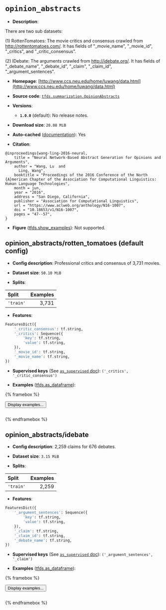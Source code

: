 <div itemscope itemtype="http://schema.org/Dataset">
  <div itemscope itemprop="includedInDataCatalog" itemtype="http://schema.org/DataCatalog">
    <meta itemprop="name" content="TensorFlow Datasets" />
  </div>
  <meta itemprop="name" content="opinion_abstracts" />
  <meta itemprop="description" content="There are two sub datasets:&#10;&#10;(1) RottenTomatoes: The movie critics and consensus crawled from&#10;http://rottentomatoes.com/. It has fields of &quot;_movie_name&quot;, &quot;_movie_id&quot;,&#10;&quot;_critics&quot;, and &quot;_critic_consensus&quot;.&#10;&#10;(2) IDebate: The arguments crawled from http://idebate.org/. It has fields of&#10;&quot;_debate_name&quot;, &quot;_debate_id&quot;, &quot;_claim&quot;, &quot;_claim_id&quot;, &quot;_argument_sentences&quot;.&#10;&#10;To use this dataset:&#10;&#10;```python&#10;import tensorflow_datasets as tfds&#10;&#10;ds = tfds.load(&#x27;opinion_abstracts&#x27;, split=&#x27;train&#x27;)&#10;for ex in ds.take(4):&#10;  print(ex)&#10;```&#10;&#10;See [the guide](https://www.tensorflow.org/datasets/overview) for more&#10;informations on [tensorflow_datasets](https://www.tensorflow.org/datasets).&#10;&#10;" />
  <meta itemprop="url" content="https://www.tensorflow.org/datasets/catalog/opinion_abstracts" />
  <meta itemprop="sameAs" content="http://www.ccs.neu.edu/home/luwang/data.html" />
  <meta itemprop="citation" content="@inproceedings{wang-ling-2016-neural,&#10;    title = &quot;Neural Network-Based Abstract Generation for Opinions and Arguments&quot;,&#10;    author = &quot;Wang, Lu  and&#10;      Ling, Wang&quot;,&#10;    booktitle = &quot;Proceedings of the 2016 Conference of the North {A}merican Chapter of the Association for Computational Linguistics: Human Language Technologies&quot;,&#10;    month = jun,&#10;    year = &quot;2016&quot;,&#10;    address = &quot;San Diego, California&quot;,&#10;    publisher = &quot;Association for Computational Linguistics&quot;,&#10;    url = &quot;https://www.aclweb.org/anthology/N16-1007&quot;,&#10;    doi = &quot;10.18653/v1/N16-1007&quot;,&#10;    pages = &quot;47--57&quot;,&#10;}" />
</div>

# `opinion_abstracts`

*   **Description**:

There are two sub datasets:

(1) RottenTomatoes: The movie critics and consensus crawled from
http://rottentomatoes.com/. It has fields of "_movie_name", "_movie_id",
"_critics", and "_critic_consensus".

(2) IDebate: The arguments crawled from http://idebate.org/. It has fields of
"_debate_name", "_debate_id", "_claim", "_claim_id", "_argument_sentences".

*   **Homepage**:
    [http://www.ccs.neu.edu/home/luwang/data.html](http://www.ccs.neu.edu/home/luwang/data.html)

*   **Source code**:
    [`tfds.summarization.OpinionAbstracts`](https://github.com/tensorflow/datasets/tree/master/tensorflow_datasets/summarization/opinion_abstracts.py)

*   **Versions**:

    *   **`1.0.0`** (default): No release notes.

*   **Download size**: `20.08 MiB`

*   **Auto-cached**
    ([documentation](https://www.tensorflow.org/datasets/performances#auto-caching)):
    Yes

*   **Citation**:

```
@inproceedings{wang-ling-2016-neural,
    title = "Neural Network-Based Abstract Generation for Opinions and Arguments",
    author = "Wang, Lu  and
      Ling, Wang",
    booktitle = "Proceedings of the 2016 Conference of the North {A}merican Chapter of the Association for Computational Linguistics: Human Language Technologies",
    month = jun,
    year = "2016",
    address = "San Diego, California",
    publisher = "Association for Computational Linguistics",
    url = "https://www.aclweb.org/anthology/N16-1007",
    doi = "10.18653/v1/N16-1007",
    pages = "47--57",
}
```

*   **Figure**
    ([tfds.show_examples](https://www.tensorflow.org/datasets/api_docs/python/tfds/visualization/show_examples)):
    Not supported.

## opinion_abstracts/rotten_tomatoes (default config)

*   **Config description**: Professional critics and consensus of 3,731 movies.

*   **Dataset size**: `50.10 MiB`

*   **Splits**:

Split     | Examples
:-------- | -------:
`'train'` | 3,731

*   **Features**:

```python
FeaturesDict({
    '_critic_consensus': tf.string,
    '_critics': Sequence({
        'key': tf.string,
        'value': tf.string,
    }),
    '_movie_id': tf.string,
    '_movie_name': tf.string,
})
```

*   **Supervised keys** (See
    [`as_supervised` doc](https://www.tensorflow.org/datasets/api_docs/python/tfds/load#args)):
    `('_critics', '_critic_consensus')`

*   **Examples**
    ([tfds.as_dataframe](https://www.tensorflow.org/datasets/api_docs/python/tfds/as_dataframe)):

<!-- mdformat off(HTML should not be auto-formatted) -->

{% framebox %}

<button id="displaydataframe">Display examples...</button>
<div id="dataframecontent" style="overflow-x:scroll"></div>
<script src="https://www.gstatic.com/external_hosted/jquery2.min.js"></script>
<script>
var url = "https://storage.googleapis.com/tfds-data/visualization/dataframe/opinion_abstracts-rotten_tomatoes-1.0.0.html";
$(document).ready(() => {
  $("#displaydataframe").click((event) => {
    // Disable the button after clicking (dataframe loaded only once).
    $("#displaydataframe").prop("disabled", true);

    // Pre-fetch and display the content
    $.get(url, (data) => {
      $("#dataframecontent").html(data);
    }).fail(() => {
      $("#dataframecontent").html(
        'Error loading examples. If the error persist, please open '
        + 'a new issue.'
      );
    });
  });
});
</script>

{% endframebox %}

<!-- mdformat on -->

## opinion_abstracts/idebate

*   **Config description**: 2,259 claims for 676 debates.

*   **Dataset size**: `3.15 MiB`

*   **Splits**:

Split     | Examples
:-------- | -------:
`'train'` | 2,259

*   **Features**:

```python
FeaturesDict({
    '_argument_sentences': Sequence({
        'key': tf.string,
        'value': tf.string,
    }),
    '_claim': tf.string,
    '_claim_id': tf.string,
    '_debate_name': tf.string,
})
```

*   **Supervised keys** (See
    [`as_supervised` doc](https://www.tensorflow.org/datasets/api_docs/python/tfds/load#args)):
    `('_argument_sentences', '_claim')`

*   **Examples**
    ([tfds.as_dataframe](https://www.tensorflow.org/datasets/api_docs/python/tfds/as_dataframe)):

<!-- mdformat off(HTML should not be auto-formatted) -->

{% framebox %}

<button id="displaydataframe">Display examples...</button>
<div id="dataframecontent" style="overflow-x:scroll"></div>
<script src="https://www.gstatic.com/external_hosted/jquery2.min.js"></script>
<script>
var url = "https://storage.googleapis.com/tfds-data/visualization/dataframe/opinion_abstracts-idebate-1.0.0.html";
$(document).ready(() => {
  $("#displaydataframe").click((event) => {
    // Disable the button after clicking (dataframe loaded only once).
    $("#displaydataframe").prop("disabled", true);

    // Pre-fetch and display the content
    $.get(url, (data) => {
      $("#dataframecontent").html(data);
    }).fail(() => {
      $("#dataframecontent").html(
        'Error loading examples. If the error persist, please open '
        + 'a new issue.'
      );
    });
  });
});
</script>

{% endframebox %}

<!-- mdformat on -->